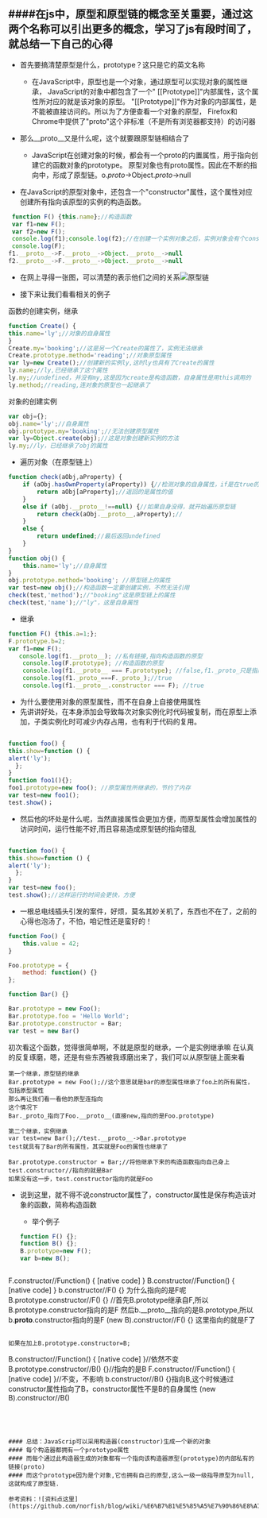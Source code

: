 ####在js中，原型和原型链的概念至关重要，通过这两个名称可以引出更多的概念，学习了js有段时间了，就总结一下自己的心得
----
* 首先要搞清楚原型是什么，prototype？这只是它的英文名称
  * 在JavaScript中，原型也是一个对象，通过原型可以实现对象的属性继承，
  JavaScript的对象中都包含了一个" [[Prototype]]"内部属性，这个属性所对应的就是该对象的原型。 
  "[[Prototype]]"作为对象的内部属性，是不能被直接访问的。所以为了方便查看一个对象的原型，
  Firefox和Chrome中提供了"proto"这个非标准（不是所有浏览器都支持）的访问器
  
* 那么__proto__又是什么呢，这个就要跟原型链相结合了
   * JavaScript在创建对象的时候，都会有一个proto的内置属性，用于指向创建它的函数对象的prototype。
    原型对象也有proto属性。因此在不断的指向中，形成了原型链。o._proto_->Object._proto_->null

* 在JavaScript的原型对象中，还包含一个"constructor"属性，这个属性对应创建所有指向该原型的实例的构造函数。



```javascript
 function F() {this.name};//构造函数
 var f1=new F();
 var f2=new F();
 console.log(f1);console.log(f2);//在创建一个实例对象之后，实例对象会有个constructor属性，指向他的构造函数F
 console.log(F);
f1.__proto__->F.__proto__->Object.__proto__->null
f2.__proto__->F.__proto__->Object.__proto__->null
```

* 在网上寻得一张图，可以清楚的表示他们之间的关系![原型链](https://segmentfault.com/img/bVwFw5)

* 接下来让我们看看相关的例子

函数的创建实例，继承
```javascript
function Create() {
this.name='ly';//对象的自身属性
}
Create.my='booking';//这是另一个Create的属性了，实例无法继承
Create.prototype.method='reading';//对象原型属性
var ly=new Create();//创建新的实例ly,这时ly也具有了Create的属性
ly.name;//ly,已经继承了这个属性
ly.my;//undefined，并没有my,这是因为create是构造函数，自身属性是用this调用的
ly.method;//reading,连对象的原型也一起继承了
```

对象的创建实例
```javascript
var obj={};
obj.name='ly';//自身属性
obj.prototype.my='booking';//无法创建原型属性
var ly=Object.create(obj);//这是对象创建新实例的方法
ly.my;//ly，已经继承了obj的属性
```

* 遍历对象（在原型链上）

```javascript
function check(aObj,aProperty) {
	if (aObj.hasOwnProperty(aProperty)) {//检测对象的自身属性，if是在true的时候执行这个条件
		return aObj[aProperty];//返回的是属性的值
	}
	else if (aObj.__proto__!==null) {//如果自身没得，就开始遍历原型链
		return check(aObj.__proto__,aProperty);//
	}
	else {
		return undefined;//最后返回undefined
	}
}
function obj() {
	this.name='ly';//自身属性
}
obj.prototype.method='booking'; //原型链上的属性
var test=new obj();//构造函数一定要创建实例，不然无法引用
check(test,'method');//"booking"这是原型链上的属性
check(test,'name');//"ly"，这是自身属性
```

* 继承

```javascript
function F() {this.a=1;};
F.prototype.b=2;
var f1=new F();
   console.log(f1.__proto__); //私有链接,指向构造函数的原型
    console.log(F.prototype); //构造函数的原型
    console.log(f1.__proto__ === F.prototype); //false,f1._proto_只是指向F的原型对象，并不相等
    console.log(f1._proto_===F._proto_);//true
    console.log(f1.__proto__.constructor === F); //true
```


* 为什么要使用对象的原型属性，而不在自身上自接使用属性
 * 先讲讲好处，在本身添加会导致每次对象实例化时代码被复制，而在原型上添加，子类实例化时可减少内存占用，也有利于代码的复用。 
```javascript

function foo() {
this.show=function () {
alert('ly');
  };
} 
function foo1(){};
foo1.prototype=new foo(); //原型属性所继承的，节约了内存
var test=new foo1();
test.show()；
```

 * 然后他的坏处是什么呢，当然直接属性会更加方便，而原型属性会增加属性的访问时间，运行性能不好,而且容易造成原型链的指向错乱
```javascript

function foo() {
this.show=function () {
alert('ly');
  };
} 
var test=new foo();
test.show();//这样运行的时间会更快，方便
```


* 一根总电线插头引发的案件，好烦，莫名其妙关机了，东西也不在了，之前的心得也泡汤了，不怕，咱记性还是蛮好的！

```javascript
function Foo() {
    this.value = 42;
}

Foo.prototype = {
    method: function() {}
};

function Bar() {}

Bar.prototype = new Foo();
Bar.prototype.foo = 'Hello World';
Bar.prototype.constructor = Bar;
var test = new Bar() 
```

初次看这个函数，觉得很简单啊，不就是原型的继承，一个是实例继承嘛
在认真的反复琢磨，嗯，还是有些东西被我琢磨出来了，我们可以从原型链上面来看

```
第一个继承，原型链的继承
Bar.prototype = new Foo();//这个意思就是bar的原型属性继承了foo上的所有属性，包括原型属性
那么再让我们看一看他的原型连指向
这个情况下
Bar._proto_指向了Foo.__proto__(直接new,指向的是Foo.prototype)
```

```
第二个继承，实例继承
var test=new Bar();//test.__proto__->Bar.prototype
test就具有了Bar的所有属性，其实就是Foo的属性也继承了
```

```
Bar.prototype.constructor = Bar;//将他继承下来的构造函数指向自己身上
test.constructor//指向的就是Bar
如果没有这一步，test.constructor指向的就是Foo
```

* 说到这里，就不得不说constructor属性了，constructor属性是保存构造该对象的函数，简称构造函数
  * 举个例子
  ```javascript
  function F() {};
  function B() {};
  B.prototype=new F();
  var b=new B();
  ```
  
  ```
F.constructor//Function() { [native code] }
B.constructor//Function() { [native code] }
b.constructor//F() {} 为什么指向的是F呢
B.prototype.constructor//F() {}  //首先B.prototype继承自F,所以B.prototype.constructor指向的是F
然后b.__proto__指向的是B.prototype,所以b.__proto__.constructor指向的是F
(new B).constructor//F() {} 这里指向的就是F了
 ```

如果在加上B.prototype.constructor=B;
```
B.constructor//Function() { [native code] }//依然不变
B.prototype.constructor//B() {}//指向的是B
F.constructor//Function() { [native code] }//不变，不影响
b.constructor//B() {}指向B,这个时候通过constructor属性指向了B，constructor属性不是B的自身属性
(new B).constructor//B()
```

 


#### 总结：JavaScrip可以采用构造器(constructor)生成一个新的对象
#### 每个构造器都拥有一个prototype属性
#### 而每个通过此构造器生成的对象都有一个指向该构造器原型(prototype)的内部私有的链接(proto)
#### 而这个prototype因为是个对象,它也拥有自己的原型,这么一级一级指导原型为null,这就构成了原型链.

参考资料：![资料点这里](https://github.com/norfish/blog/wiki/%E6%B7%B1%E5%85%A5%E7%90%86%E8%A7%A3JavaScrip%E9%9D%A2%E5%90%91%E5%AF%B9%E8%B1%A1%E5%92%8C%E5%8E%9F%E5%9E%8B%E7%BB%A7%E6%89%BF)
